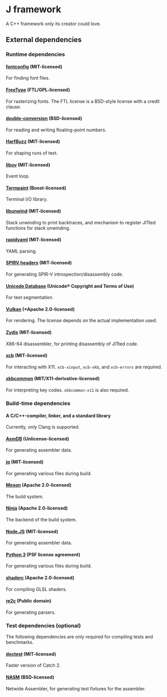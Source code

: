 # J framework

A C++ framework only its creator could love.

## External dependencies

### Runtime dependencies

#### [fontconfig](https://www.freedesktop.org/wiki/Software/fontconfig/) (MIT-licensed)

For finding font files.

#### [FreeType](https://www.freetype.org/) (FTL/GPL-licensed)

For rasterizing fonts. The FTL license is a BSD-style license with a credit clause.

#### [double-conversion](https://github.com/google/double-conversion) (BSD-licensed)

For reading and writing floating-point numbers.

#### [HarfBuzz](https://harfbuzz.github.io/) (MIT-licensed)

For shaping runs of text.

#### [libuv](https://libuv.org) (MIT-licensed)

Event loop.

#### [Termpaint](https://github.com/termpaint/termpaint) (Boost-licensed)

Terminal I/O library.

#### [libunwind](https://www.nongnu.org/libunwind/) (MIT-licensed)

Stack unwinding to print backtraces, and mechanism to register JITted functions
for stack unwinding.

#### [rapidyaml](https://github.com/biojppm/rapidyaml) (MIT-licensed)

YAML parsing.

#### [SPIRV headers](https://github.com/KhronosGroup/SPIRV-Headers) (MIT-licensed)

For generating SPIR-V introspection/disassembly code.

#### [Unicode Database](http://www.unicode.org/versions/Unicode13.0.0/) (Unicode® Copyright and Terms of Use)

For text segmentation.

#### [Vulkan](https://www.khronos.org/vulkan/) (*Apache 2.0-licensed)

For rendering. The license depends on the actual implementation used.

#### [Zydis](https://zydis.re/) (MIT-licensed)

X86-64 disassembler, for printing disassembly of JITted code.

#### [xcb](https://xcb.freedesktop.org/) (MIT-licensed)

For interacting with X11. `xcb-xinput`, `xcb-xkb`, and `xcb-errors` are required.

#### [xkbcommon](https://xkbcommon.org/) (MIT/X11-derivative-licensed)

For interpreting key codes. `xkbcommon-x11` is also required.

### Build-time dependencies

#### A C/C++-compiler, linker, and a standard library

Currently, only Clang is supported.

#### [AsmDB](https://github.com/asmjit/asmdb) (Unlicense-licensed)

For generating assembler data.

#### [jq](https://stedolan.github.io/jq/) (MIT-licensed)

For generating various files during build.

#### [Meson](https://mesonbuild.com/) (Apache 2.0-licensed)

The build system.

#### [Ninja](https://ninja-build.org/) (Apache 2.0-licensed)

The backend of the build system.

#### [Node.JS](https://nodejs.org/en/) (MIT-licensed)

For generating assembler data.

#### [Python 3](https://www.python.org/) (PSF license agreement)

For generating various files during build.

#### [shaderc](https://github.com/google/shaderc) (Apache 2.0-licensed)

For compiling GLSL shaders.

#### [re2c](https://re2c.org/) (Public domain)

For generating parsers.

### Test dependencies (optional)

The following dependencies are only required for compiling tests and benchmarks.

#### [doctest](https://github.com/onqtam/doctest) (MIT-licensed)

Faster version of Catch 2.

#### [NASM](https://nasm.us/) (BSD-licensed)

Netwide Assembler, for generating test fixtures for the assembler.
